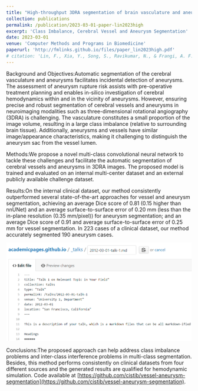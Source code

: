 ```yaml
---
title: "High-throughput 3DRA segmentation of brain vasculature and aneurysms using deep learning"
collection: publications
permalink: /publication/2023-03-01-paper-lin2023high
excerpt: 'Class Imbalance, Cerebral Vessel and Aneurysm Segmentation'
date: 2023-03-01
venue: 'Computer Methods and Programs in Biomedicine'
paperurl: 'http://fmlinks.github.io/files/paper_lin2023high.pdf'
# citation: 'Lin, F., Xia, Y., Song, S., Ravikumar, N., & Frangi, A. F. (2023). High-throughput 3DRA segmentation of brain vasculature and aneurysms using deep learning. Computer Methods and Programs in Biomedicine, 230, 107355.'
---
```


Background and Objectives:Automatic segmentation of the cerebral vasculature and aneurysms facilitates incidental detection of aneurysms. The assessment of aneurysm rupture risk assists with pre-operative treatment planning and enables in-silico investigation of cerebral hemodynamics within and in the vicinity of aneurysms. However, ensuring precise and robust segmentation of cerebral vessels and aneurysms in neuroimaging modalities such as three-dimensional rotational angiography (3DRA) is challenging. The vasculature constitutes a small proportion of the image volume, resulting in a large class imbalance (relative to surrounding brain tissue). Additionally, aneurysms and vessels have similar image/appearance characteristics, making it challenging to distinguish the aneurysm sac from the vessel lumen.

Methods:We propose a novel multi-class convolutional neural network to tackle these challenges and facilitate the automatic segmentation of cerebral vessels and aneurysms in 3DRA images. The proposed model is trained and evaluated on an internal multi-center dataset and an external publicly available challenge dataset.

Results:On the internal clinical dataset, our method consistently outperformed several state-of-the-art approaches for vessel and aneurysm segmentation, achieving an average Dice score of 0.81 (0.15 higher than nnUNet) and an average surface-to-surface error of 0.20 mm (less than the in-plane resolution (0.35 mm/pixel)) for aneurysm segmentation; and an average Dice score of 0.91 and average surface-to-surface error of 0.25 mm for vessel segmentation. In 223 cases of a clinical dataset, our method accurately segmented 190 aneurysm cases.


![Editing a markdown file for a talk](/images/editing-talk.png)


Conclusions:The proposed approach can help address class imbalance problems and inter-class interference problems in multi-class segmentation. Besides, this method performs consistently on clinical datasets from four different sources and the generated results are qualified for hemodynamic simulation. Code available at [https://github.com/cistib/vessel-aneurysm-segmentation](https://github.com/cistib/vessel-aneurysm-segmentation).
